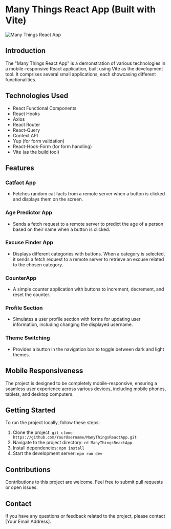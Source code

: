 # Many Things React App (Built with Vite)
![Many Things React App](https://i.imgur.com/YZEa5u1.gif)

## Introduction

The "Many Things React App" is a demonstration of various technologies in a mobile-responsive React application, built using Vite as the development tool. It comprises several small applications, each showcasing different functionalities.

## Technologies Used

- React Functional Components
- React Hooks
- Axios
- React Router
- React-Query
- Context API
- Yup (for form validation)
- React-Hook-Form (for form handling)
- Vite (as the build tool)

## Features

### Catfact App
- Fetches random cat facts from a remote server when a button is clicked and displays them on the screen.

### Age Predictor App
- Sends a fetch request to a remote server to predict the age of a person based on their name when a button is clicked.

### Excuse Finder App
- Displays different categories with buttons. When a category is selected, it sends a fetch request to a remote server to retrieve an excuse related to the chosen category.

### CounterApp
- A simple counter application with buttons to increment, decrement, and reset the counter.

### Profile Section
- Simulates a user profile section with forms for updating user information, including changing the displayed username.

### Theme Switching
- Provides a button in the navigation bar to toggle between dark and light themes.

## Mobile Responsiveness

The project is designed to be completely mobile-responsive, ensuring a seamless user experience across various devices, including mobile phones, tablets, and desktop computers.

## Getting Started

To run the project locally, follow these steps:

1. Clone the project: `git clone https://github.com/YourUsername/ManyThingsReactApp.git`
2. Navigate to the project directory: `cd ManyThingsReactApp`
3. Install dependencies: `npm install`
4. Start the development server: `npm run dev`

## Contributions

Contributions to this project are welcome. Feel free to submit pull requests or open issues.

## Contact

If you have any questions or feedback related to the project, please contact [Your Email Address].

